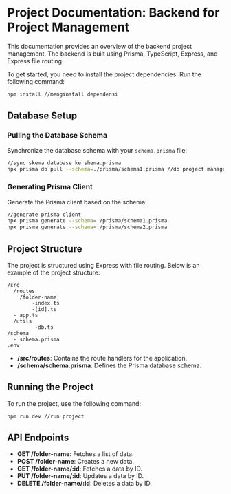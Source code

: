 # Project Documentation: Backend for Project Management

This documentation provides an overview of the backend project management. The backend is built using Prisma, TypeScript, Express, and Express file routing.

To get started, you need to install the project dependencies. Run the following command:

```bash
npm install //menginstall dependensi
```

## Database Setup

### Pulling the Database Schema

Synchronize the database schema with your `schema.prisma` file:

```bash
//sync skema database ke shema.prisma
npx prisma db pull --schema=./prisma/schema1.prisma //db project management
```

### Generating Prisma Client

Generate the Prisma client based on the schema:

```bash
//generate prisma client
npx prisma generate --schema=./prisma/schema1.prisma
npx prisma generate --schema=./prisma/schema2.prisma
```

## Project Structure

The project is structured using Express with file routing. Below is an example of the project structure:

```
/src
  /routes
    /folder-name
	    -index.ts
	    -[id].ts
  - app.ts
  /utils
		 -db.ts
/schema
  - schema.prisma
.env
```

- **/src/routes**: Contains the route handlers for the application.
- **/schema/schema.prisma**: Defines the Prisma database schema.

## Running the Project

To run the project, use the following command:

```bash
npm run dev //run project
```

## API Endpoints

- **GET /folder-name**: Fetches a list of data.
- **POST /folder-name**: Creates a new data.
- **GET /folder-name/:id**: Fetches a data by ID.
- **PUT /folder-name/:id**: Updates a data by ID.
- **DELETE /folder-name/:id**: Deletes a data by ID.